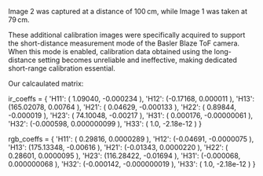 Image 2 was captured at a distance of 100 cm, while Image 1 was taken at 79 cm.

These additional calibration images were specifically acquired to support the 
short-distance measurement mode of the Basler Blaze ToF camera. When this mode is 
enabled, calibration data obtained using the long-distance setting becomes unreliable and 
ineffective, making dedicated short-range calibration essential.

Our calcaulated matrix:

ir_coeffs = {
    'H11': ( 1.09040,   -0.000234     ), 
    'H12': (-0.17168,    0.000011     ), 
    'H13': (165.02078,   0.00764      ),
    'H21': ( 0.04629,   -0.000133     ), 
    'H22': ( 0.89844,   -0.000019     ), 
    'H23': ( 74.10048,  -0.00217      ),
    'H31': ( 0.000176,  -0.00000061   ), 
    'H32': (-0.000598,   0.000000099  ), 
    'H33': ( 1.0,       -2.18e-12     )
}

rgb_coeffs = {
    'H11': ( 0.29816,    0.0000289    ), 
    'H12': (-0.04691,   -0.0000075    ), 
    'H13': (175.13348,  -0.00616      ),
    'H21': (-0.01343,    0.0000220    ), 
    'H22': ( 0.28601,    0.0000095    ), 
    'H23': (116.28422,  -0.01694      ),
    'H31': (-0.000068,   0.000000068  ), 
    'H32': (-0.000142,  -0.000000019  ), 
    'H33': ( 1.0,       -2.18e-12     )
}
